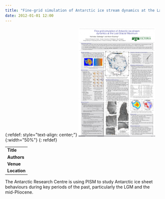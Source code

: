 ```yaml
---
title: "Fine-grid simulation of Antarctic ice stream dynamics at the Last Glacial Maximum"
date: 2012-01-01 12:00
---
```


{:refdef: style="text-align: center;"}
![](/img/applications/golledgebuckley2011.png){:width="50%"}
{: refdef}


||
|-
| **Title** | Fine-grid simulation of Antarctic ice stream dynamics at the Last Glacial Maximum |
| **Authors** | [Nick Golledge](http://www.victoria.ac.nz/antarctic/) |
| **Venue** | [INQUA 2011](http://www.inqua2011.ch/) and SCAR International Symposium on Antarctic Earth Sciences, 2011 |
| **Location** | Antarctic ice sheet (LGM) |

The Antarctic Research Centre is using PISM to study Antarctic ice sheet behaviours during key periods of the past, particularly the LGM and the mid-Pliocene.

